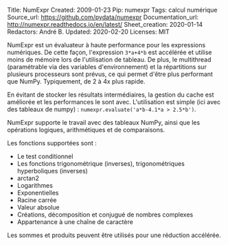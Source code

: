 Title: NumExpr
Created: 2009-01-23
Pip: numexpr
Tags: calcul numérique
Source_url: https://github.com/pydata/numexpr
Documentation_url: http://numexpr.readthedocs.io/en/latest/
Sheet_creation: 2020-01-14
Redactors: André B.
Updated: 2020-02-20
Licenses: MIT



NumExpr est un évaluateur à haute performance pour les expressions numériques. De cette façon, l'expression ```3*a+4*b``` est accélérée et utilise moins de mémoire lors de l'utilisation de tableau. De plus, le multithread (paramétrable via des variables d'environnement) et la répartitions sur plusieurs processeurs sont prévus, ce qui permet d'être plus performant que NumPy. Typiquement, de 2 à 4x plus rapide.

En évitant de stocker les résultats intermédiaires, la gestion du cache est améliorée et les performances le sont avec. L'utilisation est simple (ici avec des tableaux de numpy) : ``` numexpr.evaluate('a*b-4.1*a > 2.5*b') ```.

NumExpr supporte le travail avec des tableaux NumPy, ainsi que les opérations logiques, arithmétiques et de comparaisons.

Les fonctions supportées sont :

* Le test conditionnel
* Les fonctions trigonométrique (inverses), trigonométriques hyperboliques (inverses)
* arctan2
* Logarithmes
* Exponentielles
* Racine carrée
* Valeur absolue
* Créations, décomposition et conjugué de nombres complexes
* Appartenance à une chaîne de caractère

Les sommes et produits peuvent être utilisés pour une réduction accélérée.
